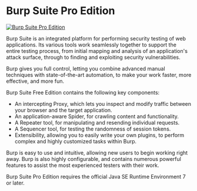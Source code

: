 # Burp Suite Pro Edition
[![Burp Suite Pro Edition](https://img.shields.io/badge/chocolatey-burp--suite--pro--edition-brightgreen.svg)](https://community.chocolatey.org/packages/burp-suite-pro-edition/)

Burp Suite is an integrated platform for performing security testing of web applications. Its various tools work seamlessly together to support the entire testing process, from initial mapping and analysis of an application's attack surface, through to finding and exploiting security vulnerabilities.

Burp gives you full control, letting you combine advanced manual techniques with state-of-the-art automation, to make your work faster, more effective, and more fun.

Burp Suite Free Edition contains the following key components:
* An intercepting Proxy, which lets you inspect and modify traffic between your browser and the target application.
* An application-aware Spider, for crawling content and functionality.
* A Repeater tool, for manipulating and resending individual requests.
* A Sequencer tool, for testing the randomness of session tokens.
* Extensibility, allowing you to easily write your own plugins, to perform complex and highly customized tasks within Burp.

Burp is easy to use and intuitive, allowing new users to begin working right away. Burp is also highly configurable, and contains numerous powerful features to assist the most experienced testers with their work.

Burp Suite Pro Edition requires the official Java SE Runtime Environment 7 or later.
